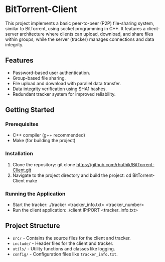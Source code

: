 # BitTorrent-Client

This project implements a basic peer-to-peer (P2P) file-sharing system, similar to BitTorrent, using socket programming in C++. It features a client-server architecture where clients can upload, download, and share files within groups, while the server (tracker) manages connections and data integrity.

## Features

- Password-based user authentication.
- Group-based file sharing.
- File upload and download with parallel data transfer.
- Data integrity verification using SHA1 hashes.
- Redundant tracker system for improved reliability.

## Getting Started

### Prerequisites

- C++ compiler (g++ recommended)
- Make (for building the project)

### Installation

1. Clone the repository: git clone https://github.com/rhuthik/BitTorrent-Client.git
2. Navigate to the project directory and build the project: cd BitTorrent-Client make


### Running the Application

- Start the tracker:
./tracker <tracker_info.txt> <tracker_number>
- Run the client application:
./client IP:PORT <tracker_info.txt>

## Project Structure

- `src/` - Contains the source files for the client and tracker.
- `include/` - Header files for the client and tracker.
- `utils/` - Utility functions and classes like logging.
- `config/` - Configuration files like `tracker_info.txt`.


